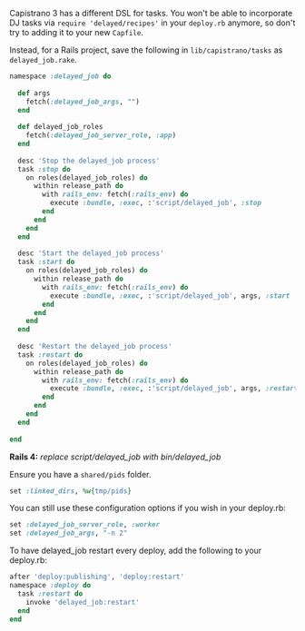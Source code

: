 Capistrano 3 has a different DSL for tasks. You won't be able to incorporate DJ tasks via `require 'delayed/recipes'` in your `deploy.rb` anymore, so don't try to adding it to your new `Capfile`.

Instead, for a Rails project, save the following in `lib/capistrano/tasks` as `delayed_job.rake`.

```ruby
namespace :delayed_job do
 
  def args
    fetch(:delayed_job_args, "")
  end
 
  def delayed_job_roles
    fetch(:delayed_job_server_role, :app)
  end
 
  desc 'Stop the delayed_job process'
  task :stop do
    on roles(delayed_job_roles) do
      within release_path do    
        with rails_env: fetch(:rails_env) do
          execute :bundle, :exec, :'script/delayed_job', :stop
        end
      end
    end
  end
 
  desc 'Start the delayed_job process'
  task :start do
    on roles(delayed_job_roles) do
      within release_path do
        with rails_env: fetch(:rails_env) do
          execute :bundle, :exec, :'script/delayed_job', args, :start
        end
      end
    end
  end
 
  desc 'Restart the delayed_job process'
  task :restart do
    on roles(delayed_job_roles) do
      within release_path do
        with rails_env: fetch(:rails_env) do
          execute :bundle, :exec, :'script/delayed_job', args, :restart
        end
      end
    end
  end
 
end
```

**Rails 4:** *replace script/delayed_job with bin/delayed_job*

Ensure you have a `shared/pids` folder.

```ruby
set :linked_dirs, %w{tmp/pids}
```

You can still use these configuration options if you wish in your deploy.rb:

```ruby
set :delayed_job_server_role, :worker
set :delayed_job_args, "-n 2"
```

To have delayed_job restart every deploy, add the following to your deploy.rb:

```ruby
after 'deploy:publishing', 'deploy:restart'                                     
namespace :deploy do                                                            
  task :restart do                                                                                                               
    invoke 'delayed_job:restart'                                                
  end                                                                           
end
```